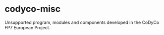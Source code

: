 codyco-misc
===========

Unsupported program, modules and components developed in the CoDyCo FP7 European Project. 
